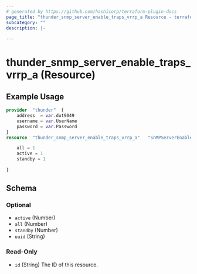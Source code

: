 ```yaml
---
# generated by https://github.com/hashicorp/terraform-plugin-docs
page_title: "thunder_snmp_server_enable_traps_vrrp_a Resource - terraform-provider-thunder"
subcategory: ""
description: |-
  
---
```


# thunder_snmp_server_enable_traps_vrrp_a (Resource)



## Example Usage

```terraform
provider  "thunder"  {
    address  = var.dut9049
    username = var.UserName
    password = var.Password
}
resource  "thunder_snmp_server_enable_traps_vrrp_a"   "SnMPServerEnableTrapsVrrpA"  {

    all = 1
    active = 1
    standby = 1
   
}
```

<!-- schema generated by tfplugindocs -->
## Schema

### Optional

- `active` (Number)
- `all` (Number)
- `standby` (Number)
- `uuid` (String)

### Read-Only

- `id` (String) The ID of this resource.



